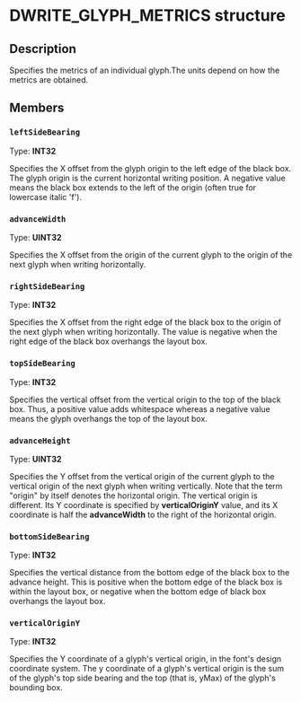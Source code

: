 # DWRITE_GLYPH_METRICS structure

## Description

Specifies the metrics of an individual glyph.The units depend on how the metrics are obtained.

## Members

### `leftSideBearing`

Type: **INT32**

Specifies the X offset from the glyph origin to the left edge of the black box. The glyph origin is the current horizontal writing position. A negative value means the black box extends to the left of the origin (often true for lowercase italic 'f').

### `advanceWidth`

Type: **UINT32**

Specifies the X offset from the origin of the current glyph to the origin of the next glyph when writing horizontally.

### `rightSideBearing`

Type: **INT32**

Specifies the X offset from the right edge of the black box to the origin of the next glyph when writing horizontally. The value is negative when the right edge of the black box overhangs the layout box.

### `topSideBearing`

Type: **INT32**

Specifies the vertical offset from the vertical origin to the top of the black box. Thus, a positive value adds whitespace whereas a negative value means the glyph overhangs the top of the layout box.

### `advanceHeight`

Type: **UINT32**

Specifies the Y offset from the vertical origin of the current glyph to the vertical origin of the next glyph when writing vertically. Note that the term "origin" by itself denotes the horizontal origin. The vertical origin is different. Its Y coordinate is specified by **verticalOriginY** value, and its X coordinate is half the **advanceWidth** to the right of the horizontal origin.

### `bottomSideBearing`

Type: **INT32**

Specifies the vertical distance from the bottom edge of the black box to the advance height. This is positive when the bottom edge of the black box is within the layout box, or negative when the bottom edge of black box overhangs the layout box.

### `verticalOriginY`

Type: **INT32**

Specifies the Y coordinate of a glyph's vertical origin, in the font's design coordinate system. The y coordinate of a glyph's vertical origin is the sum of the glyph's top side bearing and the top (that is, yMax) of the glyph's bounding box.